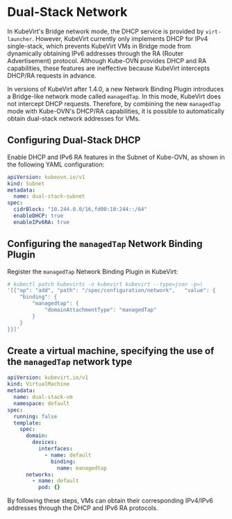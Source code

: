 # Dual-Stack Network

In KubeVirt's Bridge network mode, the DHCP service is provided by `virt-launcher`. However, KubeVirt currently only implements DHCP for IPv4 single-stack, which prevents KubeVirt VMs in Bridge mode from dynamically obtaining IPv6 addresses through the RA (Router Advertisement) protocol. Although Kube-OVN provides DHCP and RA capabilities, these features are ineffective because KubeVirt intercepts DHCP/RA requests in advance.

In versions of KubeVirt after 1.4.0, a new Network Binding Plugin introduces a Bridge-like network mode called `managedTap`. In this mode, KubeVirt does not intercept DHCP requests. Therefore, by combining the new `managedTap` mode with Kube-OVN's DHCP/RA capabilities, it is possible to automatically obtain dual-stack network addresses for VMs.

## Configuring Dual-Stack DHCP

Enable DHCP and IPv6 RA features in the Subnet of Kube-OVN, as shown in the following YAML configuration:

```yaml
apiVersion: kubeovn.io/v1
kind: Subnet
metadata:
  name: dual-stack-subnet
spec:
  cidrBlock: "10.244.0.0/16,fd00:10:244::/64"
  enableDHCP: true
  enableIPv6RA: true
```

## Configuring the `managedTap` Network Binding Plugin

Register the `managedTap` Network Binding Plugin in KubeVirt:

```bash
# kubectl patch kubevirts -n kubevirt kubevirt --type=json -p=\
'[{"op": "add", "path": "/spec/configuration/network",   "value": {
    "binding": {
        "managedtap": {
            "domainAttachmentType": "managedTap"
        }
    }
}}]'
```

## Create a virtual machine, specifying the use of the `managedTap` network type

```yaml
apiVersion: kubevirt.io/v1
kind: VirtualMachine
metadata:
  name: dual-stack-vm
  namespace: default
spec:
  running: false
  template:
    spec:
      domain:
        devices:
          interfaces:
            - name: default
              binding:
                name: managedtap
      networks:
        - name: default
          pod: {}
```

By following these steps, VMs can obtain their corresponding IPv4/IPv6 addresses through the DHCP and IPv6 RA protocols.
